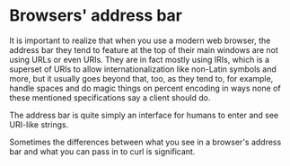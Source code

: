# Browsers' address bar

It is important to realize that when you use a modern web browser, the address
bar they tend to feature at the top of their main windows are not using URLs
or even URIs. They are in fact mostly using IRIs, which is a superset of URIs
to allow internationalization like non-Latin symbols and more, but it usually
goes beyond that, too, as they tend to, for example, handle spaces and do
magic things on percent encoding in ways none of these mentioned
specifications say a client should do.

The address bar is quite simply an interface for humans to enter and see
URI-like strings.

Sometimes the differences between what you see in a browser's address bar and
what you can pass in to curl is significant.
